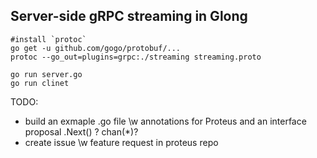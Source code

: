 Server-side gRPC streaming in Glong
------

```
#install `protoc`
go get -u github.com/gogo/protobuf/...
protoc --go_out=plugins=grpc:./streaming streaming.proto

go run server.go
go run clinet
```


TODO:
 - build an exmaple .go file \w annotations for Proteus and an interface proposal
   .Next() ? chan(*)?
 - create issue \w feature request in proteus repo